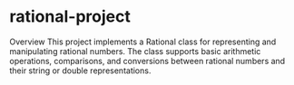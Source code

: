 # rational-project
Overview
This project implements a Rational class for representing and manipulating rational numbers. The class supports basic arithmetic operations, comparisons, and conversions between rational numbers and their string or double representations.


